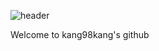 ![header](https://capsule-render.vercel.app/api?type=Waving&color=auto&height=150&section=header&text=capsule%20render&fontSize=90)

<div>
  Welcome to kang98kang's github
</div>

